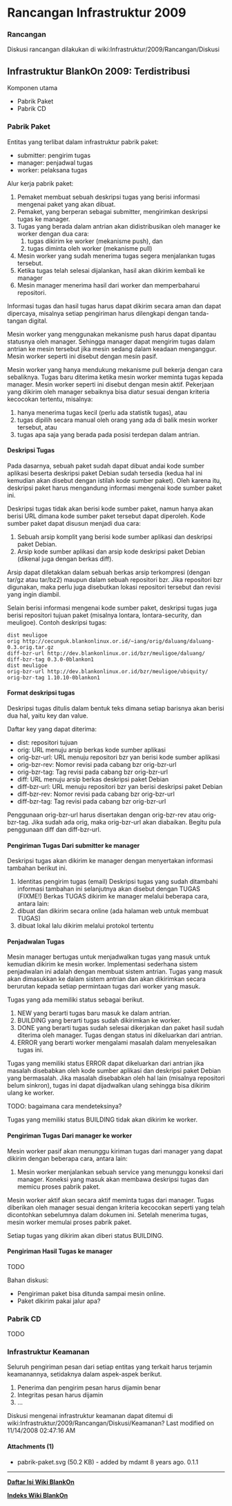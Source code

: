 # Rancangan Infrastruktur 2009

### Rancangan
Diskusi rancangan dilakukan di wiki:Infrastruktur/2009/Rancangan/Diskusi

## Infrastruktur BlankOn 2009: Terdistribusi
Komponen utama
  * Pabrik Paket
  * Pabrik CD

### Pabrik Paket
Entitas yang terlibat dalam infrastruktur pabrik paket:
   * submitter: pengirim tugas
   * manager: penjadwal tugas
   * worker: pelaksana tugas

Alur kerja pabrik paket:
   1. Pemaket membuat sebuah deskripsi tugas yang berisi informasi mengenai
      paket yang akan dibuat.
   1. Pemaket, yang berperan sebagai submitter, mengirimkan deskripsi tugas ke
      manager.
   1. Tugas yang berada dalam antrian akan didistribusikan oleh manager ke
      worker dengan dua cara:
         1. tugas dikirim ke worker (mekanisme push), dan
         2. tugas diminta oleh worker (mekanisme pull)
   1. Mesin worker yang sudah menerima tugas segera menjalankan tugas tersebut.
   1. Ketika tugas telah selesai dijalankan, hasil akan dikirim kembali ke
      manager
   1. Mesin manager menerima hasil dari worker dan memperbaharui repositori.

Informasi tugas dan hasil tugas harus dapat dikirim secara aman dan dapat
dipercaya, misalnya setiap pengiriman harus dilengkapi dengan tanda-tangan
digital.

Mesin worker yang menggunakan mekanisme push harus dapat dipantau statusnya
oleh manager. Sehingga manager dapat mengirim tugas dalam antrian ke mesin
tersebut jika mesin sedang dalam keadaan menganggur. Mesin worker seperti ini
disebut dengan mesin pasif.

Mesin worker yang hanya mendukung mekanisme pull bekerja dengan cara
sebaliknya. Tugas baru diterima ketika mesin worker meminta tugas kepada
manager. Mesin worker seperti ini disebut dengan mesin aktif.
Pekerjaan yang dikirim oleh manager sebaiknya bisa diatur sesuai dengan
kriteria kecocokan tertentu, misalnya:
   1. hanya menerima tugas kecil (perlu ada statistik tugas), atau
   2. tugas dipilih secara manual oleh orang yang ada di balik mesin worker
      tersebut, atau
   3. tugas apa saja yang berada pada posisi terdepan dalam antrian.

#### Deskripsi Tugas
Pada dasarnya, sebuah paket sudah dapat dibuat andai kode sumber aplikasi
beserta deskripsi paket Debian sudah tersedia (kedua hal ini kemudian akan
disebut dengan istilah kode sumber paket). Oleh karena itu, deskripsi paket
harus mengandung informasi mengenai kode sumber paket ini.

Deskripsi tugas tidak akan berisi kode sumber paket, namun hanya akan berisi
URL dimana kode sumber paket tersebut dapat diperoleh.
Kode sumber paket dapat disusun menjadi dua cara:
   1. Sebuah arsip komplit yang berisi kode sumber aplikasi dan deskripsi paket
      Debian.
   1. Arsip kode sumber aplikasi dan arsip kode deskripsi paket Debian (dikenal
      juga dengan berkas diff).

Arsip dapat diletakkan dalam sebuah berkas arsip terkompresi (dengan tar/gz
atau tar/bz2) maupun dalam sebuah repositori bzr. Jika repositori bzr
digunakan, maka perlu juga disebutkan lokasi repositori tersebut dan revisi
yang ingin diambil.

Selain berisi informasi mengenai kode sumber paket, deskripsi tugas juga berisi
repositori tujuan paket (misalnya lontara, lontara-security, dan meuligoe).
Contoh deskripsi tugas:

```
dist meuligoe
orig http://cecunguk.blankonlinux.or.id/~iang/orig/daluang/daluang-
0.3.orig.tar.gz
diff-bzr-url http://dev.blankonlinux.or.id/bzr/meuligoe/daluang/
diff-bzr-tag 0.3.0-0blankon1
dist meuligoe
orig-bzr-url http://dev.blankonlinux.or.id/bzr/meuligoe/ubiquity/
orig-bzr-tag 1.10.10-0blankon1
```

#### Format deskripsi tugas
Deskripsi tugas ditulis dalam bentuk teks dimana setiap barisnya akan berisi
dua hal, yaitu key dan value.

Daftar key yang dapat diterima:
   * dist: repositori tujuan
   * orig: URL menuju arsip berkas kode sumber aplikasi
   * orig-bzr-url: URL menuju repositori bzr yan berisi kode sumber aplikasi
   * orig-bzr-rev: Nomor revisi pada cabang bzr orig-bzr-url
   * orig-bzr-tag: Tag revisi pada cabang bzr orig-bzr-url
   * diff: URL menuju arsip berkas deskripsi paket Debian
   * diff-bzr-url: URL menuju repositori bzr yan berisi deskripsi paket Debian
   * diff-bzr-rev: Nomor revisi pada cabang bzr orig-bzr-url
   * diff-bzr-tag: Tag revisi pada cabang bzr orig-bzr-url

Penggunaan orig-bzr-url harus disertakan dengan orig-bzr-rev atau orig-bzr-tag.
Jika sudah ada orig, maka orig-bzr-url akan diabaikan. Begitu pula penggunaan
diff dan diff-bzr-url.

#### Pengiriman Tugas Dari submitter ke manager
Deskripsi tugas akan dikirim ke manager dengan menyertakan informasi tambahan
berikut ini.
   1. Identitas pengirim tugas (email)
Deskripsi tugas yang sudah ditambahi informasi tambahan ini selanjutnya akan
disebut dengan TUGAS (FIXME!)
Berkas TUGAS dikirim ke manager melalui beberapa cara, antara lain:
   1. dibuat dan dikirim secara online (ada halaman web untuk membuat TUGAS)
   2. dibuat lokal lalu dikirim melalui protokol tertentu

#### Penjadwalan Tugas
Mesin manager bertugas untuk menjadwalkan tugas yang masuk untuk kemudian
dikirim ke mesin worker.
Implementasi sederhana sistem penjadwalan ini adalah dengan membuat sistem
antrian. Tugas yang masuk akan dimasukkan ke dalam sistem antrian dan akan
dikirimkan secara berurutan kepada setiap permintaan tugas dari worker yang
masuk.

Tugas yang ada memiliki status sebagai berikut.
   1. NEW yang berarti tugas baru masuk ke dalam antrian.
   2. BUILDING yang berarti tugas sudah dikirimkan ke worker.
   3. DONE yang berarti tugas sudah selesai dikerjakan dan paket hasil sudah
      diterima oleh manager. Tugas dengan status ini dikeluarkan dari antrian.
   4. ERROR yang berarti worker mengalami masalah dalam menyelesaikan tugas
      ini.

Tugas yang memiliki status ERROR dapat dikeluarkan dari antrian jika masalah
disebabkan oleh kode sumber aplikasi dan deskripsi paket Debian yang
bermasalah. Jika masalah disebabkan oleh hal lain (misalnya repositori belum
sinkron), tugas ini dapat dijadwalkan ulang sehingga bisa dikirim ulang ke
worker.

TODO: bagaimana cara mendeteksinya?

Tugas yang memiliki status BUILDING tidak akan dikirim ke worker.

#### Pengiriman Tugas Dari manager ke worker
Mesin worker pasif akan menunggu kiriman tugas dari manager yang dapat dikirim
dengan beberapa cara, antara lain:
   1. Mesin worker menjalankan sebuah service yang menunggu koneksi dari
      manager. Koneksi yang masuk akan membawa deskripsi tugas dan memicu
      proses pabrik paket.

Mesin worker aktif akan secara aktif meminta tugas dari manager. Tugas
diberikan oleh manager sesuai dengan kriteria kecocokan seperti yang telah
dicontohkan sebelumnya dalam dokumen ini. Setelah menerima tugas, mesin worker
memulai proses pabrik paket.

Setiap tugas yang dikirim akan diberi status BUILDING.

#### Pengiriman Hasil Tugas ke manager

TODO

Bahan diskusi:
   * Pengiriman paket bisa ditunda sampai mesin online.
   * Paket dikirim pakai jalur apa?

### Pabrik CD
TODO

### Infrastruktur Keamanan
Seluruh pengiriman pesan dari setiap entitas yang terkait harus terjamin
keamanannya, setidaknya dalam aspek-aspek berikut.
   1. Penerima dan pengirim pesan harus dijamin benar
   2. Integritas pesan harus dijamin
   3. ...
 
 

Diskusi mengenai infrastruktur keamanan dapat ditemui di wiki:Infrastruktur/2009/Rancangan/Diskusi/Keamanan?
Last modified on 11/14/2008 02:47:16 AM

#### Attachments (1)
   * pabrik-paket.svg​ (50.2 KB) - added by mdamt 8 years ago. 0.1.1
 
---
[**Daftar Isi Wiki BlankOn**](/DaftarIsi/README.md)
 
[**Indeks Wiki BlankOn**](/Indeks.md)
